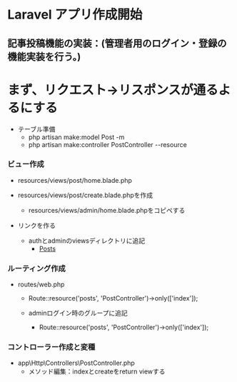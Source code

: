 # Laravel アプリ作成開始

## 記事投稿機能の実装：(管理者用のログイン・登録の機能実装を行う。)

# まず、リクエスト→リスポンスが通るよるにする

* テーブル準備
    * php artisan make:model Post -m
    * php artisan make:controller PostController --resource

### ビュー作成
* resources/views/post/home.blade.php
* resources/views/post/create.blade.phpを作成
    * resources/views/admin/home.blade.phpをコピペする

* リンクを作る
    * authとadminのviewsディレクトリに追記
        * <a href="{{ route('posts.index') }}">Posts</a>

### ルーティング作成
* routes/web.php
    * Route::resource('posts', 'PostController')->only(['index']);

    * adminログイン時のグループに追記
        * Route::resource('posts', 'PostController')->only(['index']);

### コントローラー作成と変種
* app\Http\Controllers\PostController.php
    * メソッド編集：indexとcreateをreturn viewする

